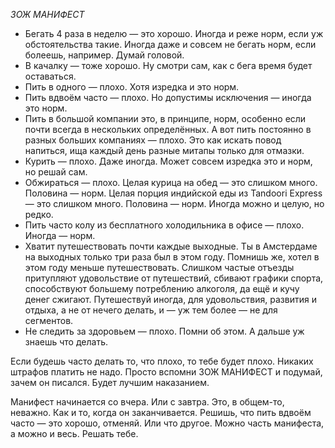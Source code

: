 *ЗОЖ МАНИФЕСТ*

* Бегать 4 раза в неделю — это хорошо. Иногда и реже норм, если уж обстоятельства такие. Иногда даже и совсем не бегать норм, если болеешь, например. Думай головой.
* В качалку — тоже хорошо. Ну смотри сам, как с бега время будет оставаться.
* Пить в одного — плохо. Хотя изредка и это норм.
* Пить вдвоём часто — плохо. Но допустимы исключения — иногда это норм.
* Пить в большой компании это, в принципе, норм, особенно если почти всегда в нескольких определённых. А вот пить постоянно в разных больших компаниях — плохо. Это как искать повод напиться, ища каждый день разные митапы только для отмазки.
* Курить — плохо. Даже иногда. Может совсем изредка это и норм, но решай сам.
* Обжираться — плохо. Целая курица на обед — это слишком много. Половина — норм. Целая порция индийской еды из Tandoori Express  — это слишком много. Половина — норм. Иногда можно и целую, но редко.
* Пить часто колу из бесплатного холодильника в офисе — плохо. Иногда — норм. 
* Хватит путешествовать почти каждые выходные. Ты в Амстердаме на выходных только три раза был в этом году. Помнишь же, хотел в этом году меньше путешествовать. Слишком частые отъезды притупляют удовольствие от путешествий, сбивают графики спорта, способствуют большему потреблению алкоголя, да ещё и кучу денег сжигают. Путешествуй иногда, для удовольствия, развития и отдыха, а не от нечего делать,  и — уж тем более — не для сегментов.
* Не следить за здоровьем — плохо. Помни об этом. А дальше уж знаешь что делать.

Если будешь часто делать то, что плохо, то тебе будет плохо. Никаких штрафов платить не надо. Просто вспомни ЗОЖ МАНИФЕСТ и подумай, зачем он писался. Будет лучшим наказанием. 

Манифест начинается со вчера. Или с завтра. Это, в общем-то, неважно. Как и то, когда он заканчивается. Решишь, что пить вдвоём часто — это хорошо, отменяй. Или что другое. Можно часть манифеста, а можно и весь. Решать тебе.
